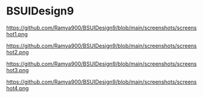 # BSUIDesign9

https://github.com/Ramya900/BSUIDesign9/blob/main/screenshots/screenshot1.png

https://github.com/Ramya900/BSUIDesign9/blob/main/screenshots/screenshot2.png

https://github.com/Ramya900/BSUIDesign9/blob/main/screenshots/screenshot3.png

https://github.com/Ramya900/BSUIDesign9/blob/main/screenshots/screenshot4.png
